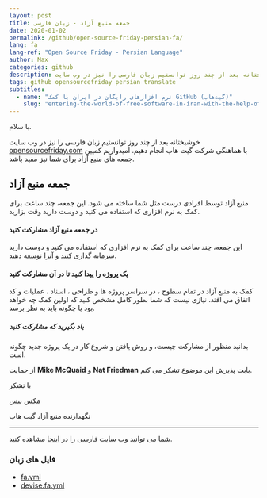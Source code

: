 ```yaml
---
layout: post
title: جمعه منبع آزاد - زبان فارسی
date: 2020-01-02
permalink: /github/open-source-friday-persian-fa/
lang: fa
lang-ref: "Open Source Friday - Persian Language"
author: Max
categories: github
description: خوشبختانه بعد از چند روز توانستیم زبان فارسی را نیز در وب سایت opensourcefriday.com با هماهنگی شرکت گیت هاب انجام دهیم.
tags: github opensourcefriday persian translate
subtitles:
  - name: "نرم افزارهای رایگان در ایران با کمک GitHub (گیت‌هاب)"
    slug: "entering-the-world-of-free-software-in-iran-with-the-help-of-github"
---
```


با سلام.

خوشبختانه بعد از چند روز توانستیم زبان فارسی را نیز در وب سایت <a href="http://opensourcefriday.com">opensourcefriday.com</a> با هماهنگی شرکت گیت هاب انجام دهیم.
امیدواریم کمپین جمعه های منبع آزاد برای شما نیز مفید باشد.

<!--more-->
## جمعه منبع آزاد

منبع آزاد توسط افرادی درست مثل شما ساخته می شود. این جمعه، چند ساعت برای کمک به نرم افزاری که استفاده می کنید و دوست دارید وقت بزارید.

#### در جمعه منبع آزاد مشارکت کنید

این جمعه، چند ساعت برای کمک به نرم افزاری که استفاده می کنید و دوست دارید سرمایه گذاری کنید و آنرا توسعه دهید.

#### یک پروژه را پیدا کنید تا در آن مشارکت کنید

کمک به منبع آزاد در تمام سطوح ، در سراسر پروژه ها و طراحی ، اسناد ، عملیات و کد اتفاق می افتد. نیازی نیست که شما بطور کامل مشخص کنید که اولین کمک چه خواهد بود یا چگونه باید به نظر برسد.

##### یاد بگیرید که مشارکت کنید

بدانید منظور از مشارکت چیست، و روش یافتن و شروع کار در یک پروژه جدید چگونه است.


از حمایت **Mike McQuaid** و **Nat Friedman** بابت پذیرش این موضوع تشکر می کنم.


با تشکر

مکس بیس

نگهدارنده منبع آزاد گیت هاب

---------

شما می توانید وب سایت فارسی را در [اینجا](https://opensourcefriday.com/?locale=fa) مشاهده کنید.

### فایل های زبان

- [fa.yml](https://github.com/github/opensourcefriday/blob/master/config/locales/fa.yml)
- [devise.fa.yml](https://github.com/github/opensourcefriday/blob/master/config/locales/devise.fa.yml)
